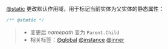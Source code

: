[@static](http://usejsdoc.org/tags-static.html) 更改默认作用域，用于标记当前实体为父实体的静态属性：

```js
/** @static */
```

> - 变更后 _namepath_ 变为 `Parent.Child`
> - 相关标签：[@global](http://usejsdoc.org/tags-global.html) [@instance](http://usejsdoc.org/tags-instance.html) [@inner](http://usejsdoc.org/tags-inner.html)
